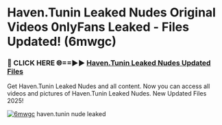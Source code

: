 # Haven.Tunin Leaked Nudes Original Videos 0nlyFans Leaked - Files Updated! (6mwgc)

<h3>🔴 CLICK HERE 🌐==►► <a href="https://tinyurl.com/5h6xmrr3" rel="nofollow">Haven.Tunin Leaked Nudes Updated Files</a></h3>

Get Haven.Tunin Leaked Nudes and all content. Now you can access all videos and pictures of Haven.Tunin Leaked Nudes. New Updated Files 2025!

[![6mwgc](https://i.imgur.com/KVD873Z.gif)](https://tinyurl.com/5h6xmrr3)
haven.tunin nude leaked